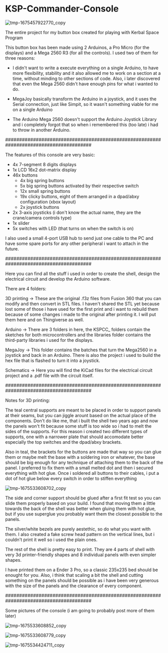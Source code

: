 # KSP-Commander-Console

![tmp-1675457922770_copy](https://user-images.githubusercontent.com/124438778/216780635-c427c906-e4ed-4c4a-bd7d-50c5fe471046.jpg)

The entire project for my button box created for playing with Kerbal Space Program

This button box has been made using 2 Arduinos, a Pro Micro (for the displays) and a Mega 2560 R3 (for all the controls).
I used two of them for three reasons:

- I didn't want to write a execute everything on a single Arduino, to have more flexibility, stability and it also allowed me to work on a section at a time, without minding to other sections of code. Also, i later discovered that even the Mega 2560 didn't have enough pins for what i wanted to do.

- MegaJoy basically transform the Arduino in a joystick, and it uses the Serial connection, just like Simpit, so it wasn't something viable for me on a single Arduino

- The Arduino Mega 2560 doesn't support the Arduino Joystick Library and i completely forgot that so when i remembered this (too late) i had to throw in another Arduino.

#######################################################################################

The features of this console are very basic:

- 4x 7-segment 8 digits displays
- 1x LCD 16x2 dot-matrix display
- 46x buttons
  - 4x big spring buttons
  - 5x big spring buttons activated by their respective switch
  - 12x small spring buttons
  - 19x clicky buttons, eight of them arranged in a dpad/abxy configuration (xbox layout)
  - 2x joystick buttons
- 2x 3-axis joysticks (i don't know the actual name, they are the crane/camera controls type)
- 1x slider
- 5x switches with LED (that turns on when the switch is on)

I also used a small 4-port USB hub to send just one cable to the PC and have some spare ports for any other peripheral i want to attach in the future.

#######################################################################################

Here you can find all the stuff i used in order to create the shell, design the electrical circuit and develop the Arduino software.

There are 4 folders:

3D printing -> These are the original .f3z files from Fusion 360 that you can modify and then convert in STL files. I haven't shared the STL yet because lost some of those i have used for the first print and i want to rebuild them because of some changes i made to the original after printing it. I will put them here and on Thingiverse as well. 

Arduino -> There are 3 folders in here, the KSPCC_ folders contain the sketches for both microcontrollers and the libraries folder contains the third-party libraries i used for the displays.

MegaJoy -> This folder contains the batches that turn the Mega2560 in a joystick and back in an Arduino. There is also the project i used to build the hex file that is flashed to turn it into a joystick. 

Schematics -> Here you will find the KiCad files for the electrical circuit project and a .pdf file with the circuit itself.

#######################################################################################

Notes for 3D printing:

The teal central supports are meant to be placed in order to support panels at their seams, but you can jiggle arount based on the actual place of the components. Don't do like me, that i built the shell two years ago and now the panels won't fit because some stuff is too wide so i had to melt the sides of the supports. For this reason i created two different types of supports, one with a narrower plate that should accomodate better especially the top switches and the dpad/abxy brackets.

Also in teal, the brackets for the buttons are made that way so you can glue them or maybe melt the base with a soldering iron or whatever, the base should be big enough for any technique of attaching them to the back of the panel. I preferred to fix them with a small melted dot and then i secured everything with hot glue. Once i soldered all buttons to their cables, i put a dot of hot glue below every switch in order to stiffen everything

![tmp-1675533608702_copy](https://user-images.githubusercontent.com/124438778/216782858-02fddd08-daee-4f06-8118-60e319156947.jpg)

The side and corner support should be glued after a first fit test so you can slide them properly based on your build. I found that moving them a little towards the back of the shell was better when gluing them with hot glue, but if you use superglue you probably want them the closest possible to the panels.

The silver/white bezels are purely aestethic, so do what you want with them. I also created a fake screw head pattern on the vertical lines, but i couldn't print it well so i used the plain ones.

The rest of the shell is pretty easy to print. They are 4 parts of shell with very 3d printer-friendly shapes and 8 individual panels with even simpler shapes.

I have printed them on a Ender 3 Pro, so a classic 235x235 bed should be enought for you. Also, i think that scaling a bit the shell and cutting something on the panels should be possible as i have been very generous with the size of the panels and the clearance of every component.

#######################################################################################

Some pictures of the console (i am going to probably post more of them later)

![tmp-1675533608852_copy](https://user-images.githubusercontent.com/124438778/216782916-dd169a53-74e5-400c-85a5-386b28787aad.jpg)

![tmp-1675533608779_copy](https://user-images.githubusercontent.com/124438778/216782924-7ea61fc1-cf72-4ac5-96d3-645e5d4d8ae6.jpg)

![tmp-1675534424711_copy](https://user-images.githubusercontent.com/124438778/216782990-124ef302-9653-453b-9e8d-6ba630aea03d.jpg)


